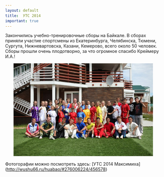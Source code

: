 ```yaml
---
layout: default
title:  УТС 2014
important: true
---
```

Закончились учебно-тренировочные сборы на Байкале. В сборах приняли участие спортсмены из Екатеринбурга, Челябинска, Тюмени, Сургута, Нижневартовска, Казани, Кемерово, всего около 50 человек. Сборы прошли очень плодотворно, за что огромное спасибо Креймеру И.А.!

<center><img src='/huabao/ren/Maximiha2014.jpg' width='450'></center>

Фотогорафии можно посмотреть здесь: [УТС 2014 Максимиха] (http://wushu66.ru/huabao/#276006224/456578)
